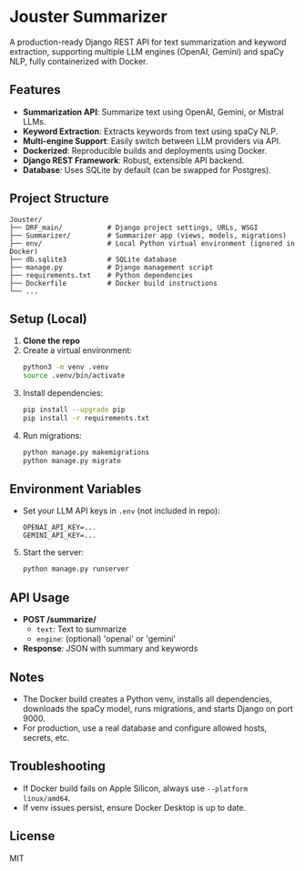 # Jouster Summarizer

A production-ready Django REST API for text summarization and keyword extraction, supporting multiple LLM engines (OpenAI, Gemini) and spaCy NLP, fully containerized with Docker.

## Features
- **Summarization API**: Summarize text using OpenAI, Gemini, or Mistral LLMs.
- **Keyword Extraction**: Extracts keywords from text using spaCy NLP.
- **Multi-engine Support**: Easily switch between LLM providers via API.
- **Dockerized**: Reproducible builds and deployments using Docker.
- **Django REST Framework**: Robust, extensible API backend.
- **Database**: Uses SQLite by default (can be swapped for Postgres).

## Project Structure
```
Jouster/
├── DRF_main/           # Django project settings, URLs, WSGI
├── Summarizer/         # Summarizer app (views, models, migrations)
├── env/                # Local Python virtual environment (ignored in Docker)
├── db.sqlite3          # SQLite database
├── manage.py           # Django management script
├── requirements.txt    # Python dependencies
├── Dockerfile          # Docker build instructions
└── ...
```

## Setup (Local)
1. **Clone the repo**
2. Create a virtual environment:
   ```sh
   python3 -m venv .venv
   source .venv/bin/activate
   ```
3. Install dependencies:
   ```sh
   pip install --upgrade pip
   pip install -r requirements.txt
   ```
4. Run migrations:
   ```sh
   python manage.py makemigrations
   python manage.py migrate
   ```

## Environment Variables
- Set your LLM API keys in `.env` (not included in repo):
  ```
  OPENAI_API_KEY=...
  GEMINI_API_KEY=...
  ```

5. Start the server:
   ```sh
   python manage.py runserver
   ```

## API Usage
- **POST /summarize/**
  - `text`: Text to summarize
  - `engine`: (optional) 'openai' or 'gemini'
- **Response**: JSON with summary and keywords



## Notes
- The Docker build creates a Python venv, installs all dependencies, downloads the spaCy model, runs migrations, and starts Django on port 9000.
- For production, use a real database and configure allowed hosts, secrets, etc.

## Troubleshooting
- If Docker build fails on Apple Silicon, always use `--platform linux/amd64`.
- If venv issues persist, ensure Docker Desktop is up to date.

## License
MIT
